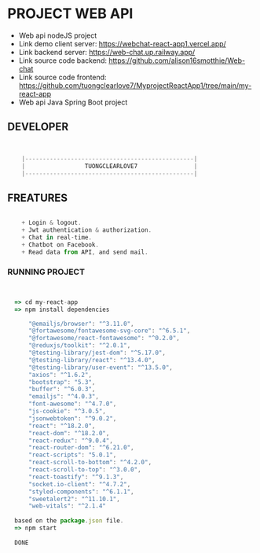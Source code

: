 # PROJECT WEB API



  - Web api nodeJS project
  - Link demo client server: https://webchat-react-app1.vercel.app/
  - Link backend server: https://web-chat.up.railway.app/
  - Link source code backend: https://github.com/alison16smotthie/Web-chat
  - Link source code frontend: https://github.com/tuongclearlove7/MyprojectReactApp1/tree/main/my-react-app
  - Web api Java Spring Boot project



## DEVELOPER

```js


    |------------------------------------------------|
    |                 TUONGCLEARLOVE7                |
    |------------------------------------------------|


```

## FREATURES

```js

    + Login & logout.
    + Jwt authentication & authorization.
    + Chat in real-time.
    + Chatbot on Facebook.
    + Read data from API, and send mail.


```


### RUNNING PROJECT

```js


  => cd my-react-app 
  => npm install dependencies

      "@emailjs/browser": "^3.11.0",
      "@fortawesome/fontawesome-svg-core": "^6.5.1",
      "@fortawesome/react-fontawesome": "^0.2.0",
      "@reduxjs/toolkit": "^2.0.1",
      "@testing-library/jest-dom": "^5.17.0",
      "@testing-library/react": "^13.4.0",
      "@testing-library/user-event": "^13.5.0",
      "axios": "^1.6.2",
      "bootstrap": "5.3",
      "buffer": "^6.0.3",
      "emailjs": "^4.0.3",
      "font-awesome": "^4.7.0",
      "js-cookie": "^3.0.5",
      "jsonwebtoken": "^9.0.2",
      "react": "^18.2.0",
      "react-dom": "^18.2.0",
      "react-redux": "^9.0.4",
      "react-router-dom": "^6.21.0",
      "react-scripts": "5.0.1",
      "react-scroll-to-bottom": "^4.2.0",
      "react-scroll-to-top": "^3.0.0",
      "react-toastify": "^9.1.3",
      "socket.io-client": "^4.7.2",
      "styled-components": "^6.1.1",
      "sweetalert2": "^11.10.1",
      "web-vitals": "^2.1.4"
  
  based on the package.json file. 
  => npm start 
  
  DONE


```


















